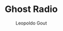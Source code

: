 ---
title: Ghost Radio
author: Leopoldo Gout
status: Read
image: ghost-radio.jpg
start_date: 2024/10/10
end_date: 2024/10/20
rating: 2
length: 353
own: false
---
